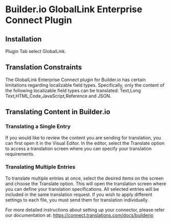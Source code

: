 # Builder.io GlobalLink Enterprise Connect Plugin

## Installation
Plugin Tab select GlobalLink.

## Translation Constraints
The GlobalLink Enterprise Connect plugin for Builder.io has certain limitations regarding localizable field types. Specifically, only the content of the following localizable field types can be translated:
Text,Long Text,HTML,Code,JavaScript,Reference and JSON.

## Translating Content in Builder.io

### Translating a Single Entry
If you would like to review the content you are sending for translation, you can first open it in the Visual Editor. In the editor, select the Translate option to access a translation screen where you can specify your translation requirements.

### Translating Multiple Entries
To translate multiple entries at once, select the desired items on the screen and choose the Translate option. This will open the translation screen where you can define your translation specifications. All selected entries will be included in the same translation request. If you wish to apply different settings to each file, you must send them for translation individually.

For more detailed instructions about setting up your connector, please refer our documentation at: https://connect.translations.com/docs/builderio